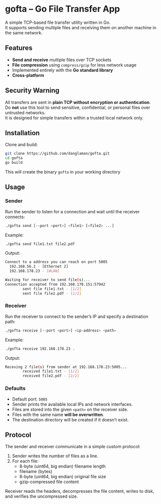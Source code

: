 # gofta – Go File Transfer App

A simple TCP-based file transfer utility written in Go.  
It supports sending multiple files and receiving them on another machine in the same network.

## Features

- **Send and receive** multiple files over TCP sockets    
- **File compression** using `compress/gzip` for less network usage
- Implemented entirely with the **Go standard library**
- **Cross-platform**

## Security Warning

All transfers are sent in **plain TCP without encryption or authentication**.  
Do **not** use this tool to send sensitive, confidential, or personal files over untrusted networks.  
It is designed for simple transfers within a trusted local network only.


## Installation

Clone and build:

```bash
git clone https://github.com/danglaman/gofta.git
cd gofta
go build
```
This will create the binary `gofta` in your working directory

## Usage
### Sender
Run the sender to listen for a connection and wait until the receiver connects:
```bash
./gofta send [--port <port>] <file1> [<file2> ...]
```
Example:
```bash
./gofta send file1.txt file2.pdf
```

Output:
```bash
Connect to a address you can reach on port 5005
  192.168.56.1 - [Ethernet 2]
  192.168.178.23 - [WLAN]

Waiting for receiver to send file(s)...
Connection accepted from 192.168.178.151:57942
        sent file file1.txt - [1/2]
        sent file file2.pdf - [2/2]
```

### Receiver
Run the receiver to connect to the sender’s IP and specify a destination path:
```bash
./gofta receive [--port <port>] <ip-address> <path>
```

Example:
```bash
./gofta receive 192.168.178.23 .
```
Output:
```bash
Receving 2 file(s) from sender at 192.168.178.23:5005...
        received file1.txt - [1/2]
        received file2.pdf - [2/2]
```
### Defaults
- Default port: `5005`
- Sender prints the available local IPs and network interfaces.
- Files are stored into the given `<path>` on the receiver side.
- Files with the same name **will be overwritten**.
- The destination directory will be created if it doesn’t exist.

## Protocol
The sender and receiver communicate in a simple custom protocol:

1. Sender writes the number of files as a line.
2. For each file:
    - 8-byte (uint64, big endian) filename length
    - filename (bytes)
    - 8-byte (uint64, big endian) original file size
    - gzip-compressed file content

Receiver reads the headers, decompresses the file content, writes to disk, and verifies the uncompressed size.